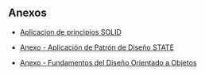 ## Anexos

- [Aplicacion de principios SOLID](https://docs.google.com/document/d/1zeelIHfmskIxSxsT9_QFaSmKfmaeu9FX/edit?usp=sharing&ouid=109807518589464437920&rtpof=true&sd=true)

- [Anexo - Aplicación de Patrón de Diseño STATE](PatronDeDiseño.md)

- [Anexo - Fundamentos del Diseño Orientado a Objetos](FundamentosDOO.md)

